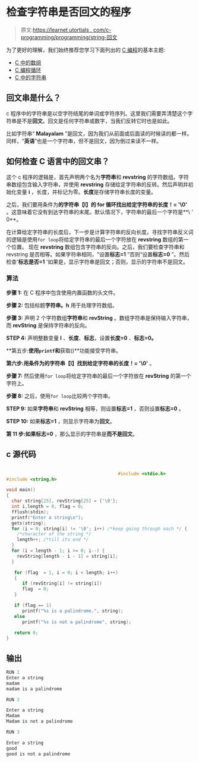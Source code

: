 # 检查字符串是否回文的程序

> 原文:[https://learnet utortials . com/c-programming/programming/string-回文](https://learnetutorials.com/c-programming/programs/string-palindrome)

为了更好的理解，我们始终推荐您学习下面列出的 [C 编程](../ "C programming")的基本主题:

*   [C 中的数组](../../c-programming/array)
*   [C 编程循环](../../c-programming/loops "C programming loops")
*   [C 中的字符串](../../c-programming/strings)

## 回文串是什么？

c 程序中的字符串是以空字符结尾的单词或字符序列。这里我们需要弄清楚这个字符串是不是**回文**。回文是任何字符串或数字，当我们反转它时也是如此。

比如字符串“ **Malayalam** ”是回文，因为我们从前面或后面读的时候读的都一样。同样，“**英语**”也是一个字符串，但不是回文，因为倒过来读不一样。

## 如何检查 C 语言中的回文串？

这个 c 程序的逻辑是，首先声明两个名为**字符串**和 **revstring** 的字符数组。字符串数组包含输入字符串，并使用 **revstring** 存储给定字符串的反转。然后声明并初始化变量 **i** ，长度，并标记为零。**长度**是存储字符串长度的变量。

之后，我们要用条件为**的字符串【I】的 for 循环找出给定字符串的长度！= '\0'** 。这意味着它没有到达字符串的末尾。默认情况下，字符串的最后一个字符是**\ ' 0**。

在计算给定字符串的长度后，下一步是计算字符串的反向长度。寻找字符串反义词的逻辑是使用`for loop`将给定字符串的最后一个字符放在 **revstring** 数组的第一个位置。
现在 **revstring** 数组包含字符串的反向。之后，我们要检查字符串和 revstring 是否相等。如果字符串相同，“设置**标志=1** ”否则“设置**标志=0** ”。然后检查'**标志是否=1** '如果是，显示字符串是回文；否则，显示的字符串不是回文。

### 算法

**步骤 1:** 在 C 程序中包含使用内置函数的头文件。

**步骤 2:** 包括标题**字符串。h** 用于处理字符数组。

**步骤 3:** 声明 2 个字符数组**字符串**和 **revString** 。数组字符串是保持输入字符串，而 **revString** 是保持字符串的反向。

**STEP 4:** 声明整数变量 **I** 、**长度**、**标志**，设置**长度=0** 、**标志=0。**

**第五步:**使用`printf`和**获取()**功能接受字符串。

**第六步:**用条件为**的字符串【I】找到给定字符串的长度！= '\0'** 。

**步骤 7:** 然后使用`for loop`将给定字符串的最后一个字符放在 **revString** 的第一个字符上。

**步骤 8:** 之后，使用`for loop`比较两个字符串。

**STEP 9:** 如果**字符串**和 **revString** 相等，则设置**标志=1** ，否则设置**标志=0** 。

**STEP 10:** 如果**标志=1** ，则显示字符串为**回文**。

**第 11 步:**如果**标志=0** ，那么显示的字符串是**而不是回文**。

## c 源代码

```c

                                          #include <stdio.h>
#include <string.h>

void main()
{
  char string[25], revString[25] = {'\0'};
  int i,length = 0, flag = 0;
  fflush(stdin);
  printf("Enter a string\n");
  gets(string);
  for (i = 0; string[i] != '\0'; i++) /*keep going through each */ {
    /*character of the string */
    length++; /*till its end */
  }
  for (i = length - 1; i >= 0; i--) {
    revString[length - i - 1] = string[i];
  }

   for (flag  = 1, i = 0; i < length; i++)
   {
      if (revString[i] != string[i])
      flag  = 0;
   }

   if (flag == 1)
      printf("%s is a palindrome.", string);
   else
      printf("%s is not a palindrome", string);

   return 0;
} 

```

## 输出

```c
RUN 1
Enter a string
madam
madam is a palindrome

RUN 2

Enter a string
Madam
Madam is not a palindrome

RUN 3

Enter a string
good
good is not a palindrome
```